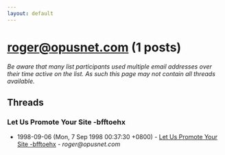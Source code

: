 ```yaml
---
layout: default
---
```


# roger@opusnet.com (1 posts)

_Be aware that many list participants used multiple email addresses over their time active on the list. As such this page may not contain all threads available._

## Threads

### Let Us Promote Your Site -bfftoehx
+ 1998-09-06 (Mon, 7 Sep 1998 00:37:30 +0800) - [Let Us Promote Your Site -bfftoehx](/archive/1998/09/946bc64008ad77374b39406a892b322086ee5a28c5c341733b0417b701645c25) - _roger@opusnet.com_

